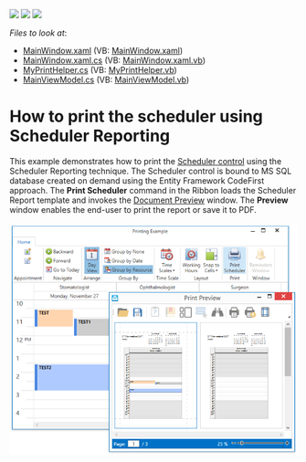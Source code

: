 <!-- default badges list -->
![](https://img.shields.io/endpoint?url=https://codecentral.devexpress.com/api/v1/VersionRange/128656069/17.2.3%2B)
[![](https://img.shields.io/badge/Open_in_DevExpress_Support_Center-FF7200?style=flat-square&logo=DevExpress&logoColor=white)](https://supportcenter.devexpress.com/ticket/details/T581109)
[![](https://img.shields.io/badge/📖_How_to_use_DevExpress_Examples-e9f6fc?style=flat-square)](https://docs.devexpress.com/GeneralInformation/403183)
<!-- default badges end -->
<!-- default file list -->
*Files to look at*:

* [MainWindow.xaml](./CS/PrintingExample/MainWindow.xaml) (VB: [MainWindow.xaml](./VB/PrintingExample/MainWindow.xaml))
* [MainWindow.xaml.cs](./CS/PrintingExample/MainWindow.xaml.cs) (VB: [MainWindow.xaml.vb](./VB/PrintingExample/MainWindow.xaml.vb))
* [MyPrintHelper.cs](./CS/PrintingExample/MyPrintHelper.cs) (VB: [MyPrintHelper.vb](./VB/PrintingExample/MyPrintHelper.vb))
* [MainViewModel.cs](./CS/PrintingExample/ViewModel/MainViewModel.cs) (VB: [MainViewModel.vb](./VB/PrintingExample/ViewModel/MainViewModel.vb))
<!-- default file list end -->
# How to print the scheduler using Scheduler Reporting


This example demonstrates how to print the <a href="http://help.devexpress.com/#WPF/CustomDocument114881">Scheduler control</a> using the Scheduler Reporting technique. The Scheduler control is bound to MS SQL database created on demand using the Entity Framework CodeFirst approach. The <strong>Print Scheduler</strong> command in the Ribbon loads the Scheduler Report template and invokes the <a href="https://documentation.devexpress.com/XtraReports/15016/Creating-End-User-Reporting-Applications/WPF-Reporting/Document-Preview">Document Preview</a> window. The <strong>Preview </strong>window enables the end-user to print the report or save it to PDF.<br><br><img src="https://raw.githubusercontent.com/DevExpress-Examples/how-to-print-the-scheduler-using-scheduler-reporting-t581109/17.2.3+/media/6fd128a0-1b4f-44f4-b021-f7b7efd0afe9.png">

<br/>


